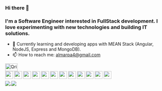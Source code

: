 ### Hi there 👋
### I'm a Software Engineer interested in FullStack development. I love experimenting with new technologies and building IT solutions.

- 🌱 Currently learning and developing apps with MEAN Stack (Angular, NodeJS, Express and MongoDB).
- 📫 How to reach me: almarpa4@gmail.com

<div style:" margin: 0 auto;">  
    <a href="www.linkedin.com/in/alejandro-marco-palomares-9aa366172">
         <img alt="Qries" src="https://elisavanderplas.files.wordpress.com/2020/06/174857.png"
         width=40" height="25">
      </a>
</div>
                               
<div style:"float: center;">    
<img align="center" height="25" width="25" src="https://camo.githubusercontent.com/4781e0847a4467c26c793b583a64dac8c15007bf/68747470733a2f2f64657669636f6e732e6769746875622e696f2f64657669636f6e2f64657669636f6e2e6769742f69636f6e732f616e67756c61726a732f616e67756c61726a732d6f726967696e616c2e737667" />
<img align="center" height="25" width="25" src="https://camo.githubusercontent.com/14758df13e2b9c312a5b911d3bb8b7418f7a8c3c/68747470733a2f2f64657669636f6e732e6769746875622e696f2f64657669636f6e2f64657669636f6e2e6769742f69636f6e732f6a6176617363726970742f6a6176617363726970742d6f726967696e616c2e737667" />
<img align="center" height="25" width="25" src="https://camo.githubusercontent.com/c3fe8e303e16bff26fa13d23b0126c557d38ad44/68747470733a2f2f64657669636f6e732e6769746875622e696f2f64657669636f6e2f64657669636f6e2e6769742f69636f6e732f747970657363726970742f747970657363726970742d6f726967696e616c2e737667" />
<img align="center" height="25" width="25" src="https://camo.githubusercontent.com/48502e7f558cf5956a16ddc87e5ab1294e6dd6aa/68747470733a2f2f64657669636f6e732e6769746875622e696f2f64657669636f6e2f64657669636f6e2e6769742f69636f6e732f6e6f64656a732f6e6f64656a732d6f726967696e616c2d776f72646d61726b2e737667" />
<img align="center" height="25" width="25" src="https://camo.githubusercontent.com/2227fc3556850d51046d47d57545db9623b9c615/68747470733a2f2f64657669636f6e732e6769746875622e696f2f64657669636f6e2f64657669636f6e2e6769742f69636f6e732f657870726573732f657870726573732d6f726967696e616c2d776f72646d61726b2e737667" />
<img align="center" height="25" width="25" src="https://camo.githubusercontent.com/9599dc988280bea2ca5c44c4796f13494f9ff3f7/68747470733a2f2f64657669636f6e732e6769746875622e696f2f64657669636f6e2f64657669636f6e2e6769742f69636f6e732f68746d6c352f68746d6c352d6f726967696e616c2d776f72646d61726b2e737667" />
<img align="center" height="25" width="25" src="https://camo.githubusercontent.com/5712bffd0347cc2744de599dc54473dc1ebbfe82/68747470733a2f2f64657669636f6e732e6769746875622e696f2f64657669636f6e2f64657669636f6e2e6769742f69636f6e732f637373332f637373332d6f726967696e616c2d776f72646d61726b2e737667" />
<img align="center" height="25" width="25" src="https://camo.githubusercontent.com/9746fad22d915881af92a8c6a9663509a78ed4d2/68747470733a2f2f64657669636f6e732e6769746875622e696f2f64657669636f6e2f64657669636f6e2e6769742f69636f6e732f616e64726f69642f616e64726f69642d6f726967696e616c2d776f72646d61726b2e737667" />
<img align="center" height="25" width="25" src="https://camo.githubusercontent.com/2371fc4408ce813db5e1b6e153e3bb4f211702a6/68747470733a2f2f64657669636f6e732e6769746875622e696f2f64657669636f6e2f64657669636f6e2e6769742f69636f6e732f6a6176612f6a6176612d6f726967696e616c2d776f72646d61726b2e737667" />
<img align="center" height="25" width="25" src="https://camo.githubusercontent.com/2a61c6ac60f78aaefb471e899229abe2fc0f7c7a/68747470733a2f2f64657669636f6e732e6769746875622e696f2f64657669636f6e2f64657669636f6e2e6769742f69636f6e732f707974686f6e2f707974686f6e2d6f726967696e616c2d776f72646d61726b2e737667" />
<img align="center" height="25" width="25" src="https://camo.githubusercontent.com/eaac62a970d1d8e326a6137b99515071b698ee38/68747470733a2f2f64657669636f6e732e6769746875622e696f2f64657669636f6e2f64657669636f6e2e6769742f69636f6e732f6d6f6e676f64622f6d6f6e676f64622d6f726967696e616c2d776f72646d61726b2e737667" />
<img align="center" height="25" width="25" src="https://camo.githubusercontent.com/912b3c635b0c0c198c68114f038ecc28a17728e7/68747470733a2f2f64657669636f6e732e6769746875622e696f2f64657669636f6e2f64657669636f6e2e6769742f69636f6e732f6d7973716c2f6d7973716c2d6f726967696e616c2d776f72646d61726b2e737667" />
</div>

<div style="margin:5";></div>

<a href="https://github.com/anuraghazra/convoychat">
  <img  align="center" src="https://github-readme-stats.vercel.app/api?username=almarpa&show_icons=true&theme=tokyonight (https://github.com/anuraghazra/github-readme-stats)"/>

<a href="https://github.com/anuraghazra/convoychat">
  <img  align="center" src="https://github-readme-stats.vercel.app/api/top-langs/?username=almarpa&theme=tokyonight&hide=jupyter notebook,css,&layout=compact(https://github.com/anuraghazra/github-readme-stats)"/>


 
